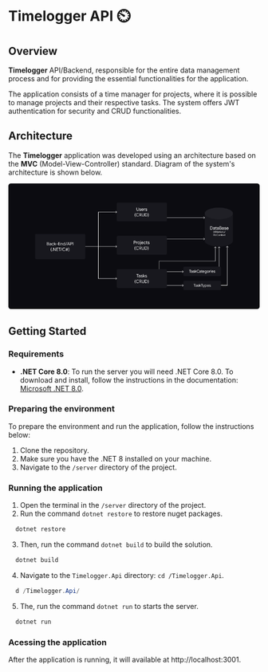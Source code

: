 # Timelogger API ⏲️

## Overview

**Timelogger** API/Backend, responsible for the entire data management process and for providing the essential functionalities for the application.

The application consists of a time manager for projects, where it is possible to manage projects and their respective tasks. The system offers JWT authentication for security and CRUD functionalities.

## Architecture

The **Timelogger** application was developed using an architecture based on the **MVC** (Model-View-Controller) standard. Diagram of the system's architecture is shown below.

![API-diagram](../readme-assets/diagram-api.png)

## Getting Started

### Requirements

- **.NET Core 8.0**: To run the server you will need .NET Core 8.0. To download and install, follow the instructions in the documentation: [Microsoft .NET 8.0](https://dotnet.microsoft.com/en-us/download/dotnet/8.0).

### Preparing the environment

To prepare the environment and run the application, follow the instructions below:

1. Clone the repository.
2. Make sure you have the .NET 8 installed on your machine.
3. Navigate to the `/server` directory of the project.

### Running the application

1. Open the terminal in the `/server` directory of the project.
2. Run the command `dotnet restore` to restore nuget packages.

```powershell
  dotnet restore
```

3. Then, run the command `dotnet build` to build the solution.

```powershell
  dotnet build
```

4. Navigate to the `Timelogger.Api` directory: `cd /Timelogger.Api`.

```powershell
  d /Timelogger.Api/
```

5. The, run the command `dotnet run` to starts the server.

```powershell
  dotnet run
```

### Acessing the application

After the application is running, it will available at http://localhost:3001.
